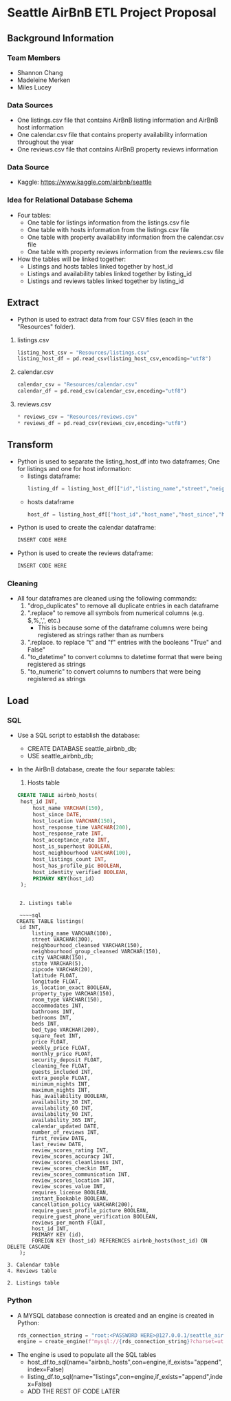 # Seattle AirBnB ETL Project Proposal
## Background Information
### Team Members
* Shannon Chang
* Madeleine Merken
* Miles Lucey
### Data Sources
* One listings.csv file that contains AirBnB listing information and AirBnB host information
* One calendar.csv file that contains property availability information throughout the year
* One reviews.csv file that contains AirBnB property reviews information
### Data Source
* Kaggle: https://www.kaggle.com/airbnb/seattle
### Idea for Relational Database Schema
* Four tables:
    * One table for listings information from the listings.csv file
    * One table with hosts information from the listings.csv file
    * One table with property availability information from the calendar.csv file
    * One table with property reviews information from the reviews.csv file
* How the tables will be linked together:
    * Listings and hosts tables linked together by host_id
    * Listings and availability tables linked together by listing_id
    * Listings and reviews tables linked together by listing_id
## Extract
* Python is used to extract data from four CSV files (each in the "Resources" folder).
1. listings.csv
   ~~~~python
   listing_host_csv = "Resources/listings.csv"
   listing_host_df = pd.read_csv(listing_host_csv,encoding="utf8")
   ~~~~
2. calendar.csv
   ~~~~python	
   calendar_csv = "Resources/calendar.csv"
   calendar_df = pd.read_csv(calendar_csv,encoding="utf8")
   ~~~~
3. reviews.csv
   ~~~~python
   * reviews_csv = "Resources/reviews.csv"
   * reviews_df = pd.read_csv(reviews_csv,encoding="utf8")
   ~~~~
## Transform 
* Python is used to separate the listing_host_df into two dataframes; One for listings and one for host information:
   * listings dataframe:
      ~~~~python
      listing_df = listing_host_df[["id","listing_name","street","neighbourhood_cleansed","neighbourhood_group_cleansed","city","state","zipcode","latitude","longitude","is_location_exact","property_type","room_type","accommodates","bathrooms","bedrooms","beds","bed_type","square_feet","price","weekly_price","monthly_price","security_deposit","cleaning_fee","guests_included","extra_people","minimum_nights","maximum_nights","has_availability","availability_30","availability_60","availability_90","availability_365","number_of_reviews","first_review","last_review","review_scores_rating","review_scores_accuracy","review_scores_cleanliness","review_scores_checkin","review_scores_communication","review_scores_location","review_scores_value","requires_license","instant_bookable","cancellation_policy","require_guest_profile_picture","require_guest_phone_verification","reviews_per_month","host_id"]].copy()
      ~~~~
   * hosts dataframe
      ~~~~python
      host_df = listing_host_df[["host_id","host_name","host_since","host_location","host_response_time","host_response_rate","host_acceptance_rate","host_is_superhost","host_neighbourhood","host_listings_count","host_has_profile_pic","host_identity_verified"]].copy()
     ~~~~
* Python is used to create the calendar dataframe:
     ~~~~python
   INSERT CODE HERE
     ~~~~
* Python is used to create the reviews dataframe:
     ~~~~python
   INSERT CODE HERE
     ~~~~
### Cleaning
* All four dataframes are cleaned using the following commands:
   1. "drop_duplicates" to remove all duplicate entries in each dataframe
   2. ".replace" to remove all symbols from numerical columns (e.g. $,%,',', etc.)
      * This is because some of the dataframe columns were being registered as strings rather than as numbers
   3. ".replace. to replace "t" and "f" entries with the booleans "True" and False"
   4. "to_datetime" to convert columns to datetime format that were being registered as strings
   5. "to_numeric" to convert columns to numbers that were being registered as strings
## Load
### SQL
* Use a SQL script to establish the database:
   * CREATE DATABASE seattle_airbnb_db;
   * USE seattle_airbnb_db;
* In the AirBnB database, create the four separate tables:
   
	1. Hosts table
   ~~~~sql
   CREATE TABLE airbnb_hosts(
	host_id INT,
    	host_name VARCHAR(150),
    	host_since DATE,
    	host_location VARCHAR(150),
    	host_response_time VARCHAR(200),
    	host_response_rate INT,
    	host_acceptance_rate INT,
    	host_is_superhost BOOLEAN,
    	host_neighbourhood VARCHAR(100),
    	host_listings_count INT,
    	host_has_profile_pic BOOLEAN,
    	host_identity_verified BOOLEAN,
    	PRIMARY KEY(host_id)
	);
~~~~

	2. Listings table
	
	~~~~sql
   CREATE TABLE listings(
	id INT,
    	listing_name VARCHAR(100),
    	street VARCHAR(300),
    	neighbourhood_cleansed VARCHAR(150),
    	neighbourhood_group_cleansed VARCHAR(150),
    	city VARCHAR(150),
    	state VARCHAR(5),
    	zipcode VARCHAR(20),
    	latitude FLOAT,
    	longitude FLOAT,
    	is_location_exact BOOLEAN,
    	property_type VARCHAR(150),
    	room_type VARCHAR(150),
    	accommodates INT,
    	bathrooms INT,
    	bedrooms INT,
    	beds INT,
    	bed_type VARCHAR(200),
    	square_feet INT,
    	price FLOAT,
    	weekly_price FLOAT,
    	monthly_price FLOAT,
    	security_deposit FLOAT,
    	cleaning_fee FLOAT,
    	guests_included INT,
    	extra_people FLOAT,
    	minimum_nights INT,
    	maximum_nights INT,
    	has_availability BOOLEAN,
    	availability_30 INT,
    	availability_60 INT,
    	availability_90 INT,
    	availability_365 INT,
    	calendar_updated DATE,
    	number_of_reviews INT,
    	first_review DATE,
    	last_review DATE,
    	review_scores_rating INT,
    	review_scores_accuracy INT,
    	review_scores_cleanliness INT,
    	review_scores_checkin INT,
    	review_scores_communication INT,
    	review_scores_location INT, 
    	review_scores_value INT,
    	requires_license BOOLEAN,
    	instant_bookable BOOLEAN,
    	cancellation_policy VARCHAR(200),
    	require_guest_profile_picture BOOLEAN,
    	require_guest_phone_verification BOOLEAN,
    	reviews_per_month FlOAT,
    	host_id INT,
    	PRIMARY KEY (id),
    	FOREIGN KEY (host_id) REFERENCES airbnb_hosts(host_id) ON DELETE CASCADE 
	);
~~~~
	
	3. Calendar table
	4. Reviews table

	2. Listings table
	



### Python
* A MYSQL database connection is created and an engine is created in Python:
   ~~~~python
   rds_connection_string = "root:<PASSWORD HERE>@127.0.0.1/seattle_airbnb_db"
   engine = create_engine(f"mysql://{rds_connection_string}?charset=utf8", encoding = "utf8")
   ~~~~
* The engine is used to populate all the SQL tables
   * host_df.to_sql(name="airbnb_hosts",con=engine,if_exists="append",index=False)
   * listing_df.to_sql(name="listings",con=engine,if_exists="append",index=False)
   * ADD THE REST OF CODE LATER
